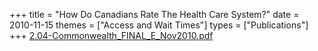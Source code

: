 +++
title = "How Do Canadians Rate The Health Care System?"
date = 2010-11-15
themes = ["Access and Wait Times"]
types = ["Publications"]
+++
[2.04-Commonwealth\_FINAL\_E\_Nov2010.pdf](/files/2.04-Commonwealth_FINAL_E_Nov2010.pdf)
